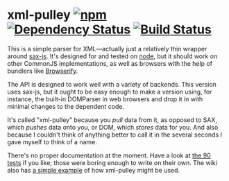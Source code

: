 # xml-pulley [![npm][npm-image]][npm-url] [![Dependency Status][david-image]][david-url] [![Build Status][travis-image]][travis-url]

This is a simple parser for XML&mdash;actually just a relatively thin wrapper
around [sax-js]. It's designed for and tested on [node], but it should work on
other CommonJS implementations, as well as browsers with the help of
bundlers like [Browserify].

The API is designed to work well with a variety of backends. This version uses
sax-js, but it ought to be easy enough to make a version using, for instance,
the built-in DOMParser in web browsers and drop it in with minimal changes to
the dependent code.

It's called "xml-pulley" because you _pull_ data from it, as opposed to SAX,
which _pushes_ data onto you, or DOM, which _stores_ data for you. And also
because I couldn't think of anything better to call it in the several seconds I
gave myself to think of a name.

There's no proper documentation at the moment. Have a look at [the 90 tests] if
you like; those were boring enough to write on their own. The wiki also has
[a simple example] of how xml-pulley might be used.


[travis-url]: https://travis-ci.org/Permutatrix/xml-pulley
[travis-image]: https://img.shields.io/travis/Permutatrix/xml-pulley/master.svg
[david-url]:   https://david-dm.org/Permutatrix/xml-pulley
[david-image]: https://img.shields.io/david/Permutatrix/xml-pulley/master.svg
[npm-url]: https://npmjs.org/package/xml-pulley
[npm-image]: https://img.shields.io/npm/v/xml-pulley.svg

[sax-js]: https://www.npmjs.com/package/sax
[node]: https://nodejs.org/
[Browserify]: http://browserify.org/
[the 90 tests]: https://github.com/Permutatrix/xml-pulley/blob/master/test/test.js
[a simple example]: https://github.com/Permutatrix/xml-pulley/wiki/Example
